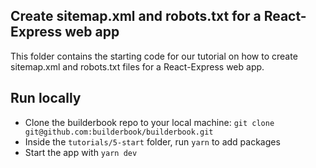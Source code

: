 ## Create sitemap.xml and robots.txt for a React-Express web app
This folder contains the starting code for our tutorial on how to create sitemap.xml and robots.txt files for a React-Express web app.

## Run locally
- Clone the builderbook repo to your local machine: `git clone git@github.com:builderbook/builderbook.git`
- Inside the `tutorials/5-start` folder, run `yarn` to add packages
- Start the app with `yarn dev`